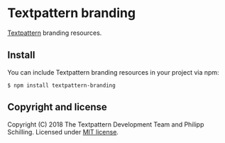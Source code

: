 # Textpattern branding

[Textpattern](https://textpattern.com/) branding resources.

## Install

You can include Textpattern branding resources in your project via npm:

```ShellSession
$ npm install textpattern-branding
```

## Copyright and license

Copyright (C) 2018 The Textpattern Development Team and Philipp Schilling. Licensed under [MIT license](https://github.com/textpattern/textpattern-branding/blob/master/LICENSE).
